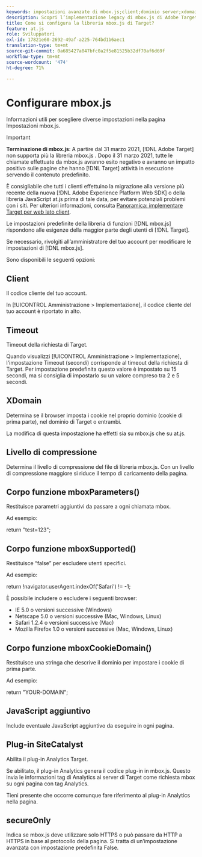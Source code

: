 ```yaml
---
keywords: impostazioni avanzate di mbox.js;client;dominio server;xdomain;livello di compressione;supporto id sessione client;secureOnly;supporto id pc client;passare una pagina;URL di riferimento;livello di traffico;durata del traffico;funzione mboxParameters();funzione mboxSupported();funzione mboxCookieDomain();JavaScript extra;plug-in SiteCatalyst;mbox.js come JavaScript autoestraente;visualizzazione momentanea di altri contenuti;nascondere il corpo;corpo nascosto
description: Scopri l’implementazione legacy di mbox.js di Adobe Target. Esegui la migrazione a Adobe Experience Platform Web SDK (AEP Web SDK) o all’ultima versione di at.js.
title: Come si configura la libreria mbox.js di Target?
feature: at.js
role: Sviluppatori
exl-id: 17821e60-2692-49af-a225-764bd1b6aec1
translation-type: tm+mt
source-git-commit: 0a685427a047bfc0a2f5e81525b32df70af6d69f
workflow-type: tm+mt
source-wordcount: '474'
ht-degree: 71%

---
```


# Configurare mbox.js

Informazioni utili per scegliere diverse impostazioni nella pagina Impostazioni mbox.js.

>[!IMPORTANT]
>
>**Terminazione di mbox.js**: A partire dal 31 marzo 2021,  [!DNL Adobe Target] non supporta più la libreria mbox.js . Dopo il 31 marzo 2021, tutte le chiamate effettuate da mbox.js avranno esito negativo e avranno un impatto positivo sulle pagine che hanno [!DNL Target] attività in esecuzione servendo il contenuto predefinito.
>
>È consigliabile che tutti i clienti effettuino la migrazione alla versione più recente della nuova [!DNL Adobe Experience Platform Web SDK] o della libreria JavaScript at.js prima di tale data, per evitare potenziali problemi con i siti. Per ulteriori informazioni, consulta [Panoramica: implementare Target per web lato client](/help/c-implementing-target/c-implementing-target-for-client-side-web/implement-target-for-client-side-web.md).

Le impostazioni predefinite della libreria di funzioni [!DNL mbox.js] rispondono alle esigenze della maggior parte degli utenti di [!DNL Target].

Se necessario, rivolgiti all’amministratore del tuo account per modificare le impostazioni di [!DNL mbox.js].

Sono disponibili le seguenti opzioni:

## Client

Il codice cliente del tuo account.

In [!UICONTROL Amministrazione > Implementazione], il codice cliente del tuo account è riportato in alto.

## Timeout

Timeout della richiesta di Target.

Quando visualizzi [!UICONTROL Amministrazione > Implementazione], l&#39;impostazione Timeout (secondi) corrisponde al timeout della richiesta di Target. Per impostazione predefinita questo valore è impostato su 15 secondi, ma si consiglia di impostarlo su un valore compreso tra 2 e 5 secondi.

## XDomain

Determina se il browser imposta i cookie nel proprio dominio (cookie di prima parte), nel dominio di Target o entrambi.

La modifica di questa impostazione ha effetti sia su mbox.js che su at.js.

## Livello di compressione

Determina il livello di compressione del file di libreria mbox.js. Con un livello di compressione maggiore si riduce il tempo di caricamento della pagina.

## Corpo funzione mboxParameters()

Restituisce parametri aggiuntivi da passare a ogni chiamata mbox.

Ad esempio:

return &quot;test=123&quot;;

## Corpo funzione mboxSupported()

Restituisce “false” per escludere utenti specifici.

Ad esempio:

return !navigator.userAgent.indexOf(&#39;Safari&#39;) != -1;

È possibile includere o escludere i seguenti browser:

* IE 5.0 o versioni successive (Windows)
* Netscape 5.0 o versioni successive (Mac, Windows, Linux)
* Safari 1.2.4 o versioni successive (Mac)
* Mozilla Firefox 1.0 o versioni successive (Mac, Windows, Linux)

## Corpo funzione mboxCookieDomain()

Restituisce una stringa che descrive il dominio per impostare i cookie di prima parte.

Ad esempio:

return &quot;YOUR-DOMAIN&quot;;

## JavaScript aggiuntivo

Include eventuale JavaScript aggiuntivo da eseguire in ogni pagina.

## Plug-in SiteCatalyst

Abilita il plug-in Analytics Target.

Se abilitato, il plug-in Analytics genera il codice plug-in in mbox.js. Questo invia le informazioni tag di Analytics ai server di Target come richiesta mbox su ogni pagina con tag Analytics.

Tieni presente che occorre comunque fare riferimento al plug-in Analytics nella pagina.

## secureOnly

Indica se mbox.js deve utilizzare solo HTTPS o può passare da HTTP a HTTPS in base al protocollo della pagina. Si tratta di un’impostazione avanzata con impostazione predefinita False.
